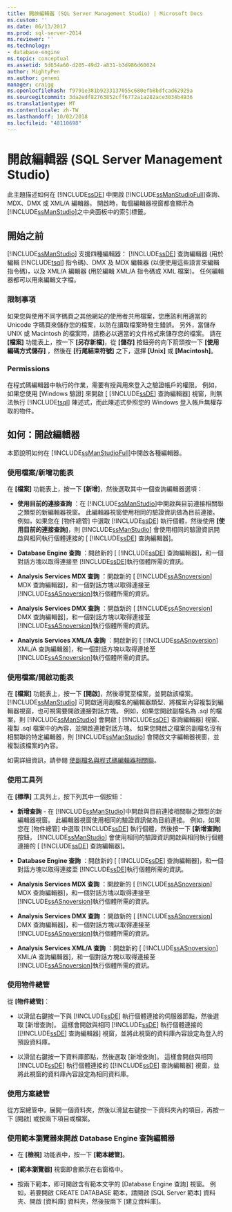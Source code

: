 ```yaml
---
title: 開啟編輯器 (SQL Server Management Studio) | Microsoft Docs
ms.custom: ''
ms.date: 06/13/2017
ms.prod: sql-server-2014
ms.reviewer: ''
ms.technology:
- database-engine
ms.topic: conceptual
ms.assetid: 5d654a60-d205-49d2-a831-b3d986d60024
author: MightyPen
ms.author: genemi
manager: craigg
ms.openlocfilehash: f9791e381b9233137055c680efb8bdfcad62929a
ms.sourcegitcommit: 3da2edf82763852cff6772a1a282ace3034b4936
ms.translationtype: MT
ms.contentlocale: zh-TW
ms.lasthandoff: 10/02/2018
ms.locfileid: "48110698"
---
```

# <a name="open-an-editor-sql-server-management-studio"></a>開啟編輯器 (SQL Server Management Studio)
  此主題描述如何在 [!INCLUDE[ssDE](../../includes/ssde-md.md)] 中開啟 [!INCLUDE[ssManStudioFull](../../includes/ssmanstudiofull-md.md)]查詢、MDX、DMX 或 XML/A 編輯器。 開啟時，每個編輯器視窗都會顯示為 [!INCLUDE[ssManStudio](../../includes/ssmanstudio-md.md)]之中央面板中的索引標籤。  
  
## <a name="before-you-begin"></a>開始之前  
 [!INCLUDE[ssManStudio](../../includes/ssmanstudio-md.md)] 支援四種編輯器： [!INCLUDE[ssDE](../../includes/ssde-md.md)] 查詢編輯器 (用於編輯 [!INCLUDE[tsql](../../includes/tsql-md.md)] 指令碼)、DMX 及 MDX 編輯器 (以便使用這些語言來編輯指令碼)，以及 XML/A 編輯器 (用於編輯 XML/A 指令碼或 XML 檔案)。 任何編輯器都可以用來編輯文字檔。  
  
### <a name="limitations-and-restrictions"></a>限制事項  
 如果您與使用不同字碼頁之其他網站的使用者共用檔案，您應該利用適當的 Unicode 字碼頁來儲存您的檔案，以防在讀取檔案時發生錯誤。 另外，當儲存 UNIX 或 Macintosh 的檔案時，請務必以適當的文件格式來儲存您的檔案。 請在 **[檔案]** 功能表上，按一下 **[另存新檔]**，從 **[儲存]** 按鈕旁的向下箭頭按一下 **[使用編碼方式儲存]** ，然後在 **[行尾結束符號]** 之下，選擇 **[Unix]** 或 **[Macintosh]**。  
  
### <a name="permissions"></a>Permissions  
 在程式碼編輯器中執行的作業，需要有授與用來登入之驗證帳戶的權限。 例如，如果您使用 [Windows 驗證] 來開啟 [ [!INCLUDE[ssDE](../../includes/ssde-md.md)] 查詢編輯器] 視窗，則無法執行 [!INCLUDE[tsql](../../includes/tsql-md.md)] 陳述式，而此陳述式參照您的 Windows 登入帳戶無權存取的物件。  
  
## <a name="how-to-open-editors"></a>如何：開啟編輯器  
 本節說明如何在 [!INCLUDE[ssManStudioFull](../../includes/ssmanstudiofull-md.md)]中開啟各種編輯器。  
  
### <a name="using-the-filenew-menu"></a>使用檔案/新增功能表  
 在 **[檔案]** 功能表上，按一下 **[新增]**，然後選取其中一個查詢編輯器選項：  
  
-   **使用目前的連接查詢** ：在 [!INCLUDE[ssManStudio](../../includes/ssmanstudio-md.md)]中開啟與目前連接相關聯之類型的新編輯器視窗。 此編輯器視窗使用相同的驗證資訊做為目前連接。 例如，如果您在 [物件總管] 中選取 [!INCLUDE[ssDE](../../includes/ssde-md.md)] 執行個體，然後使用 **[使用目前的連接查詢]**，則 [!INCLUDE[ssManStudio](../../includes/ssmanstudio-md.md)] 會使用相同的驗證資訊開啟與相同執行個體連接的 [ [!INCLUDE[ssDE](../../includes/ssde-md.md)] 查詢編輯器]。  
  
-   **Database Engine 查詢** ：開啟新的 [ [!INCLUDE[ssDE](../../includes/ssde-md.md)] 查詢編輯器]，和一個對話方塊以取得連接至 [!INCLUDE[ssDE](../../includes/ssde-md.md)]執行個體所需的資訊。  
  
-   **Analysis Services MDX 查詢** ：開啟新的 [ [!INCLUDE[ssASnoversion](../../includes/ssasnoversion-md.md)] MDX 查詢編輯器]，和一個對話方塊以取得連接至 [!INCLUDE[ssASnoversion](../../includes/ssasnoversion-md.md)]執行個體所需的資訊。  
  
-   **Analysis Services DMX 查詢** ：開啟新的 [ [!INCLUDE[ssASnoversion](../../includes/ssasnoversion-md.md)] DMX 查詢編輯器]，和一個對話方塊以取得連接至 [!INCLUDE[ssASnoversion](../../includes/ssasnoversion-md.md)]執行個體所需的資訊。  
  
-   **Analysis Services XML/A 查詢** ：開啟新的 [ [!INCLUDE[ssASnoversion](../../includes/ssasnoversion-md.md)] XML/A 查詢編輯器]，和一個對話方塊以取得連接至 [!INCLUDE[ssASnoversion](../../includes/ssasnoversion-md.md)]執行個體所需的資訊。  
  
### <a name="using-the-fileopen-menu"></a>使用檔案/開啟功能表  
 在 **[檔案]** 功能表上，按一下 **[開啟]**，然後導覽至檔案，並開啟該檔案。 [!INCLUDE[ssManStudio](../../includes/ssmanstudio-md.md)] 可開啟適用副檔名的編輯器類型、將檔案內容複製到編輯器視窗，也可視需要開啟連接對話方塊。 例如，如果您開啟副檔名為 .sql 的檔案，則 [!INCLUDE[ssManStudio](../../includes/ssmanstudio-md.md)] 會開啟 [ [!INCLUDE[ssDE](../../includes/ssde-md.md)] 查詢編輯器] 視窗、複製 .sql 檔案中的內容，並開啟連接對話方塊。 如果您開啟之檔案的副檔名沒有相關聯的特定編輯器，則 [!INCLUDE[ssManStudio](../../includes/ssmanstudio-md.md)] 會開啟文字編輯器視窗，並複製該檔案的內容。  
  
 如需詳細資訊，請參閱 [使副檔名與程式碼編輯器相關聯](associate-file-extensions-to-a-code-editor.md)。  
  
### <a name="using-the-toolbar"></a>使用工具列  
 在 **[標準]** 工具列上，按下列其中一個按鈕：  
  
-   **新增查詢** - 在 [!INCLUDE[ssManStudio](../../includes/ssmanstudio-md.md)]中開啟與目前連接相關聯之類型的新編輯器視窗。 此編輯器視窗使用相同的驗證資訊做為目前連接。 例如，如果您在 [物件總管] 中選取 [!INCLUDE[ssDE](../../includes/ssde-md.md)] 執行個體，然後按一下 **[新增查詢]** 按鈕， [!INCLUDE[ssManStudio](../../includes/ssmanstudio-md.md)] 會使用相同的驗證資訊開啟與相同執行個體連接的 [ [!INCLUDE[ssDE](../../includes/ssde-md.md)] 查詢編輯器]。  
  
-   **Database Engine 查詢** ：開啟新的 [ [!INCLUDE[ssDE](../../includes/ssde-md.md)] 查詢編輯器]，和一個對話方塊以取得連接至 [!INCLUDE[ssDE](../../includes/ssde-md.md)]執行個體所需的資訊。  
  
-   **Analysis Services MDX 查詢** ：開啟新的 [ [!INCLUDE[ssASnoversion](../../includes/ssasnoversion-md.md)] MDX 查詢編輯器]，和一個對話方塊以取得連接至 [!INCLUDE[ssASnoversion](../../includes/ssasnoversion-md.md)]執行個體所需的資訊。  
  
-   **Analysis Services DMX 查詢** ：開啟新的 [ [!INCLUDE[ssASnoversion](../../includes/ssasnoversion-md.md)] DMX 查詢編輯器]，和一個對話方塊以取得連接至 [!INCLUDE[ssASnoversion](../../includes/ssasnoversion-md.md)]執行個體所需的資訊。  
  
-   **Analysis Services XML/A 查詢** ：開啟新的 [ [!INCLUDE[ssASnoversion](../../includes/ssasnoversion-md.md)] XML/A 查詢編輯器]，和一個對話方塊以取得連接至 [!INCLUDE[ssASnoversion](../../includes/ssasnoversion-md.md)]執行個體所需的資訊。  
  
### <a name="using-object-explorer"></a>使用物件總管  
 從 **[物件總管]**：  
  
-   以滑鼠右鍵按一下與 [!INCLUDE[ssDE](../../includes/ssde-md.md)] 執行個體連接的伺服器節點，然後選取 [新增查詢]。 這樣會開啟與相同 [!INCLUDE[ssDE](../../includes/ssde-md.md)] 執行個體連接的 [[!INCLUDE[ssDE](../../includes/ssde-md.md)] 查詢編輯器] 視窗，並將此視窗的資料庫內容設定為登入的預設資料庫。  
  
-   以滑鼠右鍵按一下資料庫節點，然後選取 [新增查詢]。 這樣會開啟與相同 [!INCLUDE[ssDE](../../includes/ssde-md.md)] 執行個體連接的 [[!INCLUDE[ssDE](../../includes/ssde-md.md)] 查詢編輯器] 視窗，並將此視窗的資料庫內容設定為相同資料庫。  
  
### <a name="using-solution-explorer"></a>使用方案總管  
 從方案總管中，展開一個資料夾，然後以滑鼠右鍵按一下資料夾內的項目，再按一下 [開啟] 或按兩下項目或檔案。  
  
### <a name="using-template-browser-to-open-the-database-engine-query-editor"></a>使用範本瀏覽器來開啟 Database Engine 查詢編輯器  
  
-   在 **[檢視]** 功能表中，按一下 **[範本總管]**。  
  
-   **[範本瀏覽器]** 視窗即會顯示在右窗格中。  
  
-   按兩下範本，即可開啟含有範本文字的 [Database Engine 查詢] 視窗。 例如，若要開啟 CREATE DATABASE 範本，請開啟 [SQL Server 範本] 資料夾、開啟 [資料庫] 資料夾，然後按兩下 [建立資料庫]。  
  
  
